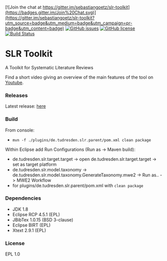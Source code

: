 [![Join the chat at https://gitter.im/sebastiangoetz/slr-toolkit](https://badges.gitter.im/Join%20Chat.svg)](https://gitter.im/sebastiangoetz/slr-toolkit?utm_source=badge&utm_medium=badge&utm_campaign=pr-badge&utm_content=badge) [![GitHub issues](https://img.shields.io/github/issues/sebastiangoetz/slr-toolkit.svg)](https://github.com/sebastiangoetz/slr-toolkit/issues) [![GitHub license](https://img.shields.io/badge/license-EPL-blue.svg)](https://raw.githubusercontent.com/sebastiangoetz/slr-toolkit/master/LICENSE) [![Build Status](https://travis-ci.org/sebastiangoetz/slr-toolkit.svg?branch=master)](https://travis-ci.org/sebastiangoetz/slr-toolkit)
# SLR Toolkit

A Toolkit for Systematic Literature Reviews

Find a short video giving an overview of the main features of the tool on [Youtube](https://youtu.be/C4kdDET3s-8).

### Releases

Latest release: [here](https://github.com/sebastiangoetz/slr-toolkit/releases)

### Build
From console:
* `mvn -f ./plugins/de.tudresden.slr.parent/pom.xml clean package`

Within Eclipse add Run Configurations (Run as -> Maven build):
* de.tudresden.slr.target.target -> open de.tudresden.slr.target.target -> set as target platform
* de.tudresden.slr.model.taxonomy -> de.tudresden.slr.model.taxonomy.GenerateTaxonomy.mwe2 -> Run as.. -> MWE2 Workflow
* for plugins/de.tudresden.slr.parent/pom.xml with `clean package`
 
### Dependencies
* JDK 1.8
* Eclipse RCP 4.5.1 (EPL)
* JBibTex 1.0.15 (BSD 3-clause)
* Eclipse BIRT (EPL)
* Xtext 2.9.1 (EPL)

### License
EPL 1.0
